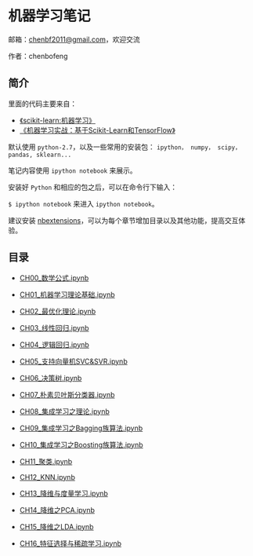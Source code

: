 # 机器学习笔记

邮箱：chenbf2011@gmail.com，欢迎交流

作者：chenbofeng


## 简介

里面的代码主要来自：

* [《scikit-learn:机器学习》](http://www.hzcourse.com/web/refbook/detail/7641/226)
* [《机器学习实战：基于Scikit-Learn和TensorFlow》](https://github.com/ageron/handson-ml)

默认使用 `python-2.7`，以及一些常用的安装包： `ipython， numpy， scipy，pandas, sklearn...`

笔记内容使用 `ipython notebook` 来展示。

安装好 `Python` 和相应的包之后，可以在命令行下输入：

`$ ipython notebook`
来进入 `ipython notebook`。

建议安装 [nbextensions](https://jupyter-contrib-nbextensions.readthedocs.io/en/latest/install.html#enabling-disabling-extensions)，可以为每个章节增加目录以及其他功能，提高交互体验。

## 目录
* [CH00_数学公式.ipynb](https://github.com/BofengChen/ml_notes/blob/master/CH00_%E6%95%B0%E5%AD%A6%E5%85%AC%E5%BC%8F.ipynb)

* [CH01_机器学习理论基础.ipynb](https://github.com/BofengChen/ml_notes/blob/master/CH01_%E6%9C%BA%E5%99%A8%E5%AD%A6%E4%B9%A0%E7%90%86%E8%AE%BA%E5%9F%BA%E7%A1%80.ipynb)

* [CH02_最优化理论.ipynb](https://github.com/BofengChen/ml_notes/blob/master/CH02_%E6%9C%80%E4%BC%98%E5%8C%96%E7%90%86%E8%AE%BA.ipynb)

* [CH03_线性回归.ipynb](https://github.com/BofengChen/ml_notes/blob/master/CH03_%E7%BA%BF%E6%80%A7%E5%9B%9E%E5%BD%92.ipynb)

* [CH04_逻辑回归.ipynb](https://github.com/BofengChen/ml_notes/blob/master/CH04_%E9%80%BB%E8%BE%91%E5%9B%9E%E5%BD%92.ipynb)

* [CH05_支持向量机SVC&SVR.ipynb](https://github.com/BofengChen/ml_notes/blob/master/CH05_%E6%94%AF%E6%8C%81%E5%90%91%E9%87%8F%E6%9C%BASVC%26SVR.ipynb)

* [CH06_决策树.ipynb](https://github.com/BofengChen/ml_notes/blob/master/CH06_%E5%86%B3%E7%AD%96%E6%A0%91.ipynb)

* [CH07_朴素贝叶斯分类器.ipynb](https://github.com/BofengChen/ml_notes/blob/master/CH07_%E6%9C%B4%E7%B4%A0%E8%B4%9D%E5%8F%B6%E6%96%AF%E5%88%86%E7%B1%BB%E5%99%A8.ipynb)

* [CH08_集成学习之理论.ipynb](https://github.com/BofengChen/ml_notes/blob/master/CH08_%E9%9B%86%E6%88%90%E5%AD%A6%E4%B9%A0%E4%B9%8B%E7%90%86%E8%AE%BA.ipynb)

* [CH09_集成学习之Bagging族算法.ipynb](https://github.com/BofengChen/ml_notes/blob/master/CH09_%E9%9B%86%E6%88%90%E5%AD%A6%E4%B9%A0%E4%B9%8BBagging%E6%97%8F%E7%AE%97%E6%B3%95.ipynb)

* [CH10_集成学习之Boosting族算法.ipynb](https://github.com/BofengChen/ml_notes/blob/master/CH10_%E9%9B%86%E6%88%90%E5%AD%A6%E4%B9%A0%E4%B9%8BBoosting%E6%97%8F%E7%AE%97%E6%B3%95.ipynb)

* [CH11_聚类.ipynb](https://github.com/BofengChen/ml_notes/blob/master/CH11_%E8%81%9A%E7%B1%BB.ipynb)

* [CH12_KNN.ipynb](https://github.com/BofengChen/ml_notes/blob/master/CH12_KNN.ipynb)

* [CH13_降维与度量学习.ipynb](https://github.com/BofengChen/ml_notes/blob/master/CH13_%E9%99%8D%E7%BB%B4%E4%B8%8E%E5%BA%A6%E9%87%8F%E5%AD%A6%E4%B9%A0.ipynb)

* [CH14_降维之PCA.ipynb](https://github.com/BofengChen/ml_notes/blob/master/CH14_%E9%99%8D%E7%BB%B4%E4%B9%8BPCA.ipynb)

* [CH15_降维之LDA.ipynb](https://github.com/BofengChen/ml_notes/blob/master/CH15_%E9%99%8D%E7%BB%B4%E4%B9%8BLDA.ipynb)

* [CH16_特征选择与稀疏学习.ipynb](https://github.com/BofengChen/ml_notes/blob/master/CH16_%E7%89%B9%E5%BE%81%E9%80%89%E6%8B%A9%E4%B8%8E%E7%A8%80%E7%96%8F%E5%AD%A6%E4%B9%A0.ipynb)


